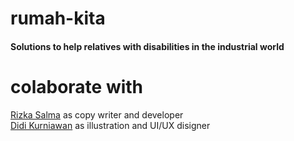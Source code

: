 # rumah-kita
<h4>Solutions to help relatives with disabilities in the industrial world<h4>

# colaborate with
<a href = https://github.com/rizkasalmaadelia>Rizka Salma</a> as copy writer and developer </br>
<a href = https://dribbble.com/didikurniawan>Didi Kurniawan</a> as illustration and UI/UX disigner

